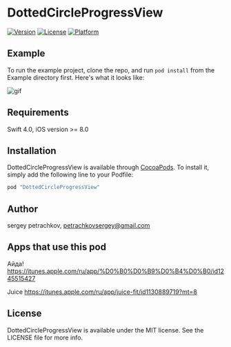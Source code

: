 # DottedCircleProgressView

[![Version](https://img.shields.io/cocoapods/v/DottedCircleProgressView.svg?style=flat)](http://cocoapods.org/pods/DottedCircleProgressView)
[![License](https://img.shields.io/cocoapods/l/DottedCircleProgressView.svg?style=flat)](http://cocoapods.org/pods/DottedCircleProgressView)
[![Platform](https://img.shields.io/cocoapods/p/DottedCircleProgressView.svg?style=flat)](http://cocoapods.org/pods/DottedCircleProgressView)

## Example

To run the example project, clone the repo, and run `pod install` from the Example directory first.
Here's what it looks like:

![gif](http://i.imgur.com/Ke14Iiw.gif)

## Requirements

Swift 4.0, iOS version >= 8.0

## Installation

DottedCircleProgressView is available through [CocoaPods](http://cocoapods.org). To install
it, simply add the following line to your Podfile:

```ruby
pod "DottedCircleProgressView"
```

## Author

sergey petrachkov, petrachkovsergey@gmail.com

## Apps that use this pod

Айда! https://itunes.apple.com/ru/app/%D0%B0%D0%B9%D0%B4%D0%B0/id1245515427

Juice https://itunes.apple.com/ru/app/juice-fit/id1130889719?mt=8

## License

DottedCircleProgressView is available under the MIT license. See the LICENSE file for more info.
